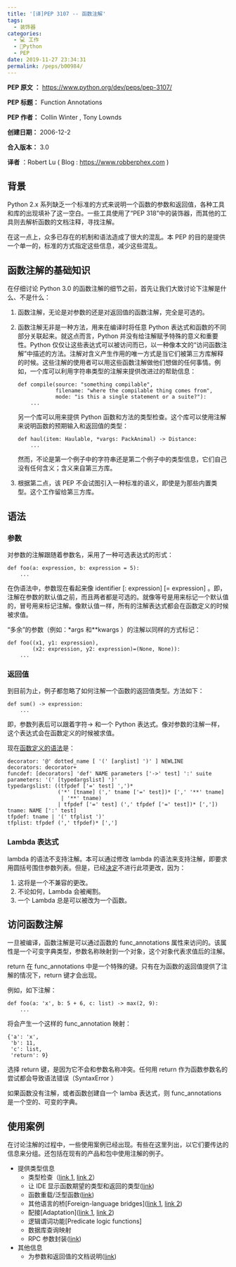```yaml
---
title: '[译]PEP 3107 -- 函数注解'
tags: 
  - 装饰器
categories: 
  - 💻 工作
  - 🐍Python
  - PEP
date: 2019-11-27 23:34:31
permalink: /peps/b00984/
---
```


**PEP 原文 ：** https://www.python.org/dev/peps/pep-3107/

**PEP 标题：** Function Annotations

**PEP 作者：** Collin Winter , Tony Lownds

**创建日期：** 2006-12-2

**合入版本：** 3.0

**译者** ：Robert Lu ( Blog : https://www.robberphex.com )



## 背景

Python 2.x 系列缺乏一个标准的方式来说明一个函数的参数和返回值，各种工具和库的出现填补了这一空白。一些工具使用了“PEP 318”中的装饰器，而其他的工具则去解析函数的文档注释，寻找注解。

在这一点上，众多已存在的机制和语法造成了很大的混乱。本 PEP 的目的是提供一个单一的，标准的方式指定这些信息，减少这些混乱。

## 函数注解的基础知识

在仔细讨论 Python 3.0 的函数注解的细节之前，首先让我们大致讨论下注解是什么、不是什么：

1. 函数注解，无论是对参数的还是对返回值的函数注解，完全是可选的。

2. 函数注解无非是一种方法，用来在编译时将任意 Python 表达式和函数的不同部分关联起来。就这点而言，Python 并没有给注解赋予特殊的意义和重要性。Python 仅仅让这些表达式可以被访问而已，以一种像本文的“访问函数注解”中描述的方法。注解对含义产生作用的唯一方式是当它们被第三方库解释的时候。这些注解的使用者可以用这些函数注解做他们想做的任何事情。例如，一个库可以利用字符串类型的注解来提供改进过的帮助信息：

   ```plain
   def compile(source: "something compilable",
               filename: "where the compilable thing comes from",
               mode: "is this a single statement or a suite?"):
       ...
   ```

   另一个库可以用来提供 Python 函数和方法的类型检查。这个库可以使用注解来说明函数的预期输入和返回值的类型：

   ```plain
   def haul(item: Haulable, *vargs: PackAnimal) -> Distance:
       ...
   ```

   然而，不论是第一个例子中的字符串还是第二个例子中的类型信息，它们自己没有任何含义；含义来自第三方库。

3. 根据第二点，该 PEP 不会试图引入一种标准的语义，即使是为那些内置类型。这个工作留给第三方库。

## 语法

### 参数

对参数的注解跟随着参数名，采用了一种可选表达式的形式：

```plain
def foo(a: expression, b: expression = 5):
    ...
```

在伪语法中，参数现在看起来像 identifier [: expression] [= expression] 。即，注解在参数的默认值之前，而且两者都是可选的。就像等号是用来标记一个默认值的，冒号用来标记注解。像默认值一样，所有的注解表达式都会在函数定义的时候被求值。

“多余”的参数（例如：*args 和**kwargs ）的注解以同样的方式标记：

```plain
def foo((x1, y1: expression),
        (x2: expression, y2: expression)=(None, None)):
    ...
```

### 返回值

到目前为止，例子都忽略了如何注解一个函数的返回值类型。方法如下：

```plain
def sum() -> expression:
    ...
```

即，参数列表后可以跟着字符-> 和一个 Python 表达式。像对参数的注解一样，这个表达式会在函数定义的时候被求值。

现在[函数定义的语法](http://docs.python.org/2/reference/compound_stmts.html#function-definitions)是：

```plain
decorator: '@' dotted_name [ '(' [arglist] ')' ] NEWLINE
decorators: decorator+
funcdef: [decorators] 'def' NAME parameters ['->' test] ':' suite
parameters: '(' [typedargslist] ')'
typedargslist: ((tfpdef ['=' test] ',')*
                ('*' [tname] (',' tname ['=' test])* [',' '**' tname]
                 | '**' tname)
                | tfpdef ['=' test] (',' tfpdef ['=' test])* [','])
tname: NAME [':' test]
tfpdef: tname | '(' tfplist ')'
tfplist: tfpdef (',' tfpdef)* [',']
```

### Lambda 表达式

lambda 的语法不支持注解。本可以通过修改 lambda 的语法来支持注解，即要求用圆括号围住参数列表。但是，已经[决定](https://mail.python.org/pipermail/python-3000/2006-May/001613.html)不进行此项更改，因为：

1. 这将是一个不兼容的更改。
2. 不论如何，Lambda 会被阉割。
3. 一个 Lambda 总是可以被改为一个函数。

## 访问函数注解

一旦被编译，函数注解是可以通过函数的 func_annotations 属性来访问的。该属性是一个可变字典类型，参数名称映射到一个对象，这个对象代表求值后的注解。

return 在 func_annotations 中是一个特殊的键。只有在为函数的返回值提供了注解的情况下，return 键才会出现。

例如，如下注解：

```plain
def foo(a: 'x', b: 5 + 6, c: list) -> max(2, 9):
    ...
```

将会产生一个这样的 func_annotation 映射：

```plain
{'a': 'x',
 'b': 11,
 'c': list,
 'return': 9}
```

选择 return 键，是因为它不会和参数名称冲突。任何用 return 作为函数参数名的尝试都会导致语法错误（SyntaxError ）

如果函数没有注解，或者函数创建自一个 lamba 表达式，则 func_annotations 是一个空的、可变的字典。

## 使用案例

在讨论注解的过程中，一些使用案例已经出现。有些在这里列出，以它们要传达的信息来分组。还包括在现有的产品和包中使用注解的例子。

- 提供类型信息
  - 类型检查（[link 1](http://oakwinter.com/code/typecheck/), [link 2](http://maxrepo.info/taxonomy/term/3,6/all)）
  - 让 IDE 显示函数期望的类型和返回的类型([link](http://www.python.org/idle/doc/idle2.html#Tips))
  - 函数重载/泛型函数([link](http://www-128.ibm.com/developerworks/library/l-cppeak2/))
  - 其他语言的桥[Foreign-language bridges]([link 1](http://www.jython.org/Project/index.html), [link 2](http://www.codeplex.com/Wiki/View.aspx?ProjectName=IronPython))
  - 配接[Adaptation]([link 1](http://www.artima.com/weblogs/viewpost.jsp?thread=155123), [link 2](http://peak.telecommunity.com/PyProtocols.html))
  - 逻辑谓词功能[Predicate logic functions]
  - 数据库查询映射
  - RPC 参数封装([link](http://rpyc.wikispaces.com/))
- 其他信息
  - 为参数和返回值的文档说明([link](http://docs.python.org/library/pydoc.html))
